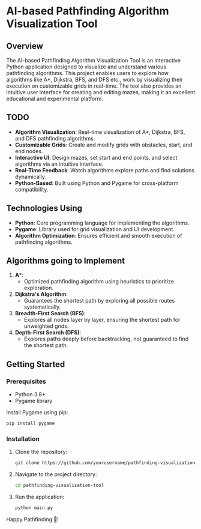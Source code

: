 # AI-based Pathfinding Algorithm Visualization Tool

## Overview

The AI-based Pathfinding Algorithm Visualization Tool is an interactive Python application designed to visualize and understand various pathfinding algorithms. This project enables users to explore how algorithms like A*, Dijkstra, BFS, and DFS etc., work by visualizing their execution on customizable grids in real-time. The tool also provides an intuitive user interface for creating and editing mazes, making it an excellent educational and experimental platform.

## TODO
- **Algorithm Visualization**: Real-time visualization of A*, Dijkstra, BFS, and DFS pathfinding algorithms.
- **Customizable Grids**: Create and modify grids with obstacles, start, and end nodes.
- **Interactive UI**: Design mazes, set start and end points, and select algorithms via an intuitive interface.
- **Real-Time Feedback**: Watch algorithms explore paths and find solutions dynamically.
- **Python-Based**: Built using Python and Pygame for cross-platform compatibility.


## Technologies Using

- **Python**: Core programming language for implementing the algorithms.
- **Pygame**: Library used for grid visualization and UI development.
- **Algorithm Optimization**: Ensures efficient and smooth execution of pathfinding algorithms.

## Algorithms going to Implement

1. **A***:
   - Optimized pathfinding algorithm using heuristics to prioritize exploration.
2. **Dijkstra's Algorithm**:
   - Guarantees the shortest path by exploring all possible routes systematically.
3. **Breadth-First Search (BFS)**:
   - Explores all nodes layer by layer, ensuring the shortest path for unweighted grids.
4. **Depth-First Search (DFS)**:
   - Explores paths deeply before backtracking, not guaranteed to find the shortest path.

## Getting Started

### Prerequisites

- Python 3.8+
- Pygame library

Install Pygame using pip:
```bash
pip install pygame
```

### Installation

1. Clone the repository:
   ```bash
   git clone https://github.com/yourusername/pathfinding-visualization-tool.git
   ```
2. Navigate to the project directory:
   ```bash
   cd pathfinding-visualization-tool
   ```
3. Run the application:
   ```bash
   python main.py
   ```

Happy Pathfinding 🙂!

